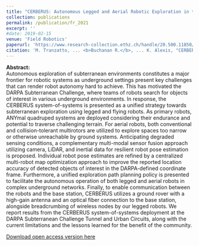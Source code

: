 ```yaml
---
title: "CERBERUS: Autonomous Legged and Aerial Robotic Exploration in the Tunnel and Urban Circuits of the DARPA Subterranean Challenge"
collection: publications
permalink: /publication/fr_2021
excerpt: ''
#date: 2019-02-15
venue: 'Field Robotics'
paperurl: 'https://www.research-collection.ethz.ch/handle/20.500.11850/489726'
citation: 'M. Tranzatto, ... <b>Buchanan R.</b>, ... K. Alexis, "CERBERUS: Autonomous Legged and Aerial Robotic Exploration in the Tunnel and Urban Circuits of the DARPA Subterranean Challenge". <i>Field Robotics</i> 2021.'
---
```


**Abstract:**<br>
Autonomous exploration of subterranean environments constitutes a major frontier for robotic systems as underground settings present key challenges that can render robot autonomy hard to achieve. This has motivated the DARPA Subterranean Challenge, where teams of robots search for objects of interest in various underground environments. In response, the CERBERUS system-of-systems is presented as a unified strategy towards subterranean exploration using legged and flying robots.  As primary robots, ANYmal quadruped systems are deployed considering their endurance and potential to traverse challenging terrain. For aerial robots, both conventional and collision-tolerant multirotors are utilized to explore spaces too narrow or otherwise unreachable by ground systems. Anticipating degraded sensing conditions, a complementary multi-modal sensor fusion approach utilizing camera, LiDAR, and inertial data for resilient robot pose estimation is proposed. Individual robot pose estimates are refined by a centralized multi-robot map optimization approach to improve the reported location accuracy of detected objects of interest in the DARPA-defined coordinate frame. Furthermore, a unified exploration path planning policy is presented to facilitate the autonomous operation of both legged and aerial robots in complex underground networks. Finally, to enable communication between the robots and the base station, CERBERUS utilizes a ground rover with a high-gain antenna and an optical fiber connection to the base station, alongside breadcrumbing of wireless nodes by our legged robots. We report results from the CERBERUS system-of-systems deployment at the DARPA Subterranean Challenge Tunnel and Urban Circuits, along with the current limitations and the lessons learned for the benefit of the community.

[Download open access version here](https://www.research-collection.ethz.ch/handle/20.500.11850/489726)